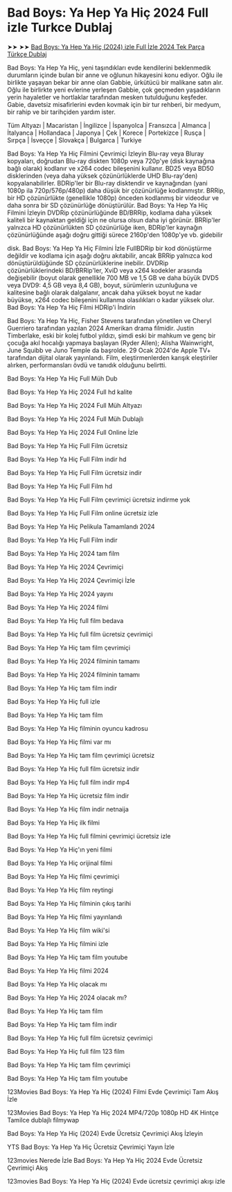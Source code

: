 # Bad Boys: Ya Hep Ya Hiç 2024 Full izle Turkce Dublaj

 ➤➤  ➤➤ [Bad Boys: Ya Hep Ya Hiç (2024) izle Full İzle 2024 Tek Parça Türkçe Dublaj](https://t.co/yp0A8L4saP)

Bad Boys: Ya Hep Ya Hiç, yeni taşındıkları evde kendilerini beklenmedik durumların içinde bulan bir anne ve oğlunun hikayesini konu ediyor. Oğlu ile birlikte yaşayan bekar bir anne olan Gabbie, ürkütücü bir malikane satın alır. Oğlu ile birlirkte yeni evlerine yerleşen Gabbie, çok geçmeden yaşadıkların yerin hayaletler ve hortlaklar tarafından mesken tutulduğunu keşfeder. Gabie, davetsiz misafirlerini evden kovmak için bir tur rehberi, bir medyum, bir rahip ve bir tarihçiden yardım ister.

Tüm Altyazı | Macaristan | İngilizce | İspanyolca | Fransızca | Almanca | İtalyanca | Hollandaca | Japonya | Çek | Korece | Portekizce | Rusça | Sırpça | İsveççe | Slovakça | Bulgarca | Turkiye

Bad Boys: Ya Hep Ya Hiç Filmini Çevrimiçi İzleyin Blu-ray veya Bluray kopyaları, doğrudan Blu-ray diskten 1080p veya 720p'ye (disk kaynağına bağlı olarak) kodlanır ve x264 codec bileşenini kullanır. BD25 veya BD50 disklerinden (veya daha yüksek çözünürlüklerde UHD Blu-ray'den) kopyalanabilirler. BDRip'ler bir Blu-ray disktendir ve kaynağından (yani 1080p ila 720p/576p/480p) daha düşük bir çözünürlüğe kodlanmıştır. BRRip, bir HD çözünürlükte (genellikle 1080p) önceden kodlanmış bir videodur ve daha sonra bir SD çözünürlüğe dönüştürülür. Bad Boys: Ya Hep Ya Hiç Filmini İzleyin DVDRip çözünürlüğünde BD/BRRip, kodlama daha yüksek kaliteli bir kaynaktan geldiği için ne olursa olsun daha iyi görünür. BRRip'ler yalnızca HD çözünürlükten SD çözünürlüğe iken, BDRip'ler kaynağın çözünürlüğünde aşağı doğru gittiği sürece 2160p'den 1080p'ye vb. gidebilir



disk. Bad Boys: Ya Hep Ya Hiç Filmini İzle FullBDRip bir kod dönüştürme değildir ve kodlama için aşağı doğru akıtabilir, ancak BRRip yalnızca kod dönüştürüldüğünde SD çözünürlüklerine inebilir. DVDRip çözünürlüklerindeki BD/BRRip'ler, XviD veya x264 kodekler arasında değişebilir (boyut olarak genellikle 700 MB ve 1,5 GB ve daha büyük DVD5 veya DVD9: 4,5 GB veya 8,4 GB), boyut, sürümlerin uzunluğuna ve kalitesine bağlı olarak dalgalanır, ancak daha yüksek boyut ne kadar büyükse, x264 codec bileşenini kullanma olasılıkları o kadar yüksek olur. Bad Boys: Ya Hep Ya Hiç Filmi HDRip'i İndirin



Bad Boys: Ya Hep Ya Hiç, Fisher Stevens tarafından yönetilen ve Cheryl Guerriero tarafından yazılan 2024 Amerikan drama filmidir. Justin Timberlake, eski bir kolej futbol yıldızı, şimdi eski bir mahkum ve genç bir çocuğa akıl hocalığı yapmaya başlayan (Ryder Allen); Alisha Wainwright, June Squibb ve Juno Temple da başrolde. 29 Ocak 2024'de Apple TV+ tarafından dijital olarak yayınlandı. Film, eleştirmenlerden karışık eleştiriler alırken, performansları övdü ve tanıdık olduğunu belirtti.




Bad Boys: Ya Hep Ya Hiç Full Müh Dub


Bad Boys: Ya Hep Ya Hiç 2024 Full hd kalite


Bad Boys: Ya Hep Ya Hiç 2024 Full Müh Altyazı


Bad Boys: Ya Hep Ya Hiç 2024 Full Müh Dublajlı


Bad Boys: Ya Hep Ya Hiç 2024 Full Online İzle


Bad Boys: Ya Hep Ya Hiç Full Film ücretsiz


Bad Boys: Ya Hep Ya Hiç Full Film indir hd


Bad Boys: Ya Hep Ya Hiç Full Film ücretsiz indir


Bad Boys: Ya Hep Ya Hiç Full Film hd


Bad Boys: Ya Hep Ya Hiç Full Film çevrimiçi ücretsiz indirme yok


Bad Boys: Ya Hep Ya Hiç Full Film online ücretsiz izle


Bad Boys: Ya Hep Ya Hiç Pelikula Tamamlandı 2024


Bad Boys: Ya Hep Ya Hiç Full Film indir


Bad Boys: Ya Hep Ya Hiç 2024 tam film


Bad Boys: Ya Hep Ya Hiç 2024 Çevrimiçi


Bad Boys: Ya Hep Ya Hiç 2024 Çevrimiçi İzle


Bad Boys: Ya Hep Ya Hiç 2024 yayını


Bad Boys: Ya Hep Ya Hiç 2024 filmi


Bad Boys: Ya Hep Ya Hiç full film bedava


Bad Boys: Ya Hep Ya Hiç full film ücretsiz çevrimiçi


Bad Boys: Ya Hep Ya Hiç tam film çevrimiçi


Bad Boys: Ya Hep Ya Hiç 2024 filminin tamamı


Bad Boys: Ya Hep Ya Hiç 2024 filminin tamamı


Bad Boys: Ya Hep Ya Hiç tam film indir


Bad Boys: Ya Hep Ya Hiç full izle


Bad Boys: Ya Hep Ya Hiç tam film


Bad Boys: Ya Hep Ya Hiç filminin oyuncu kadrosu


Bad Boys: Ya Hep Ya Hiç filmi var mı


Bad Boys: Ya Hep Ya Hiç tam film çevrimiçi ücretsiz


Bad Boys: Ya Hep Ya Hiç full film ücretsiz indir


Bad Boys: Ya Hep Ya Hiç full film indir mp4


Bad Boys: Ya Hep Ya Hiç ücretsiz film indir


Bad Boys: Ya Hep Ya Hiç film indir netnaija


Bad Boys: Ya Hep Ya Hiç ilk filmi


Bad Boys: Ya Hep Ya Hiç full filmini çevrimiçi ücretsiz izle


Bad Boys: Ya Hep Ya Hiç'ın yeni filmi


Bad Boys: Ya Hep Ya Hiç orijinal filmi


Bad Boys: Ya Hep Ya Hiç filmi çevrimiçi


Bad Boys: Ya Hep Ya Hiç film reytingi


Bad Boys: Ya Hep Ya Hiç filminin çıkış tarihi


Bad Boys: Ya Hep Ya Hiç filmi yayınlandı


Bad Boys: Ya Hep Ya Hiç film wiki'si


Bad Boys: Ya Hep Ya Hiç filmini izle


Bad Boys: Ya Hep Ya Hiç tam film youtube


Bad Boys: Ya Hep Ya Hiç filmi 2024


Bad Boys: Ya Hep Ya Hiç olacak mı


Bad Boys: Ya Hep Ya Hiç 2024 olacak mı?


Bad Boys: Ya Hep Ya Hiç tam film


Bad Boys: Ya Hep Ya Hiç tam film indir


Bad Boys: Ya Hep Ya Hiç full film ücretsiz çevrimiçi


Bad Boys: Ya Hep Ya Hiç full film 123 film


Bad Boys: Ya Hep Ya Hiç tam film çevrimiçi


Bad Boys: Ya Hep Ya Hiç tam film youtube


123Movies Bad Boys: Ya Hep Ya Hiç (2024) Filmi Evde Çevrimiçi Tam Akış İzle


123Movies Bad Boys: Ya Hep Ya Hiç 2024 MP4/720p 1080p HD 4K Hintçe Tamilce dublajlı filmywap


Bad Boys: Ya Hep Ya Hiç (2024) Evde Ücretsiz Çevrimiçi Akış İzleyin


YTS Bad Boys: Ya Hep Ya Hiç Ücretsiz Çevrimiçi Yayın İzle


123movies Nerede İzle Bad Boys: Ya Hep Ya Hiç 2024 Evde Ücretsiz Çevrimiçi Akış


123movies Bad Boys: Ya Hep Ya Hiç (2024) Evde ücretsiz çevrimiçi akışı izle
